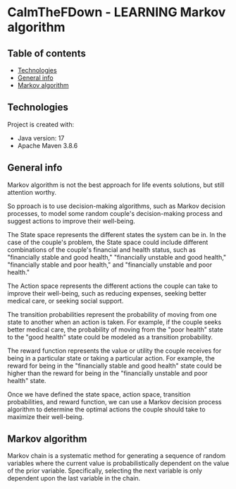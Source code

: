 # CalmTheFDown - LEARNING Markov algorithm

## Table of contents
* [Technologies](#technologies)
* [General info](#general-info)
* [Markov algorithm](#markov-algorithm)

## Technologies
Project is created with:
* Java version: 17
* Apache Maven 3.8.6

## General info
Markov algorithm is not the best approach for life events solutions, but still attention worthy.

So pproach is to use decision-making algorithms, such as Markov decision processes, to model some random couple's decision-making process and suggest actions to improve their well-being.

The State space represents the different states the system can be in. In the case of the couple's problem, the State space could include different combinations of the couple's financial and health status, such as "financially stable and good health," "financially unstable and good health," "financially stable and poor health," and "financially unstable and poor health."

The Action space represents the different actions the couple can take to improve their well-being, such as reducing expenses, seeking better medical care, or seeking social support.

The transition probabilities represent the probability of moving from one state to another when an action is taken. For example, if the couple seeks better medical care, the probability of moving from the "poor health" state to the "good health" state could be modeled as a transition probability.

The reward function represents the value or utility the couple receives for being in a particular state or taking a particular action. For example, the reward for being in the "financially stable and good health" state could be higher than the reward for being in the "financially unstable and poor health" state.

Once we have defined the state space, action space, transition probabilities, and reward function, we can use a Markov decision process algorithm to determine the optimal actions the couple should take to maximize their well-being.

## Markov algorithm
Markov chain is a systematic method for generating a sequence of random variables where the current value is probabilistically dependent on the value of the prior variable. Specifically, selecting the next variable is only dependent upon the last variable in the chain.
